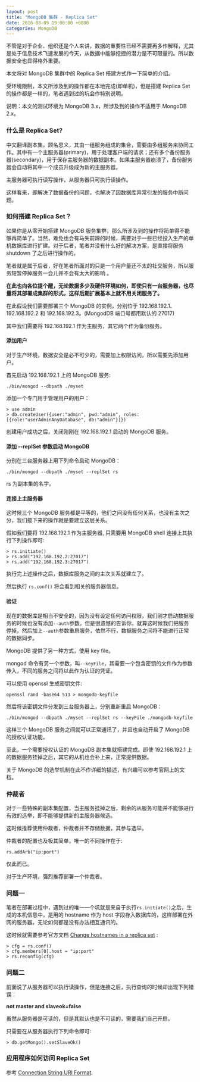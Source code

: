```yaml
---
layout: post
title: "MongoDB 集群 - Replica Set"
date: 2016-08-09 19:00:00 +0800
categories: MongoDB
---
```


不管是对于企业、组织还是个人来讲，数据的重要性已经不需要再多作解释，尤其是处于信息技术飞速发展的今天，从数据中能够挖掘的潜力是不可限量的。所以数据安全也显得格外重要。

本文将对 MongoDB 集群中的 Replica Set 搭建方式作一下简单的介绍。

受环境限制，本文所涉及到的操作都在本地完成(即单机)，但是搭建 Replica Set 的操作都是一样的，笔者遇到过的坑会作特别说明。

说明：本文的测试环境为 MongoDB 3.x，所涉及到的操作不适用于 MongoDB 2.x。


### 什么是 Replica Set?

中文翻译副本集，顾名思义，其由一组服务组成的集合，需要由多组服务来协同工作。其中有一个主服务器(primary)，用于处理客户端的请求；还有多个备份服务器(secondary)，用于保存主服务器的数据副本。如果主服务器崩溃了，备份服务器会自动将其中一个成员升级成为新的主服务器。

主服务器可执行读写操作，从服务器只可执行读操作。

这样看来，即解决了数据备份的问题，也解决了因数据库异常引发的服务中断问题。

### 如何搭建 Replica Set？

如果你是从零开始搭建 MongoDB 服务集群，那么所涉及到的操作将简单得不能够再简单了。当然，难免也会有马失前蹄的时候，需要对于一些已经投入生产的单机数据库进行扩建。对于后者，笔者并没有什么好的解决方案，是直接将服务 shutdown 了之后进行操作的。

笔者就是属于后者，好在笔者所面对的只是一个用户量还不太的社交服务，所以服务短暂停掉服务一会儿并不会有太大的影响 。

**在此也向各位提个醒，无论数据多少及硬件环境如何，即使只有一台服务器，也尽量将其部署成集群的形式，这样后期扩展基本上就不用关闭服务了。**

在此假设我们需要部署三个 MongoDB 的实例，分别位于 192.168.192.1、192.168.192.2 和 192.168.192.3。(MongodDB 端口号都用默认的 27017) 

其中我们需要将 192.168.192.1 作为主服务，其它两个作为备份服务。

#### 添加用户

对于生产环境，数据安全是必不可少的，需要加上权限访问，所以需要先添加用户。

首先启动 192.168.192.1 上的 MongoDB 服务:

```
./bin/mongod --dbpath ./myset 
```

添加一个专门用于管理用户的用户：

```
> use admin
> db.createUser({user:"admin", pwd:"admin", roles:[{role:"userAdminAnyDatabase", db:"admin"}]})
```

创建用户成功之后，关闭刚刚在 192.168.192.1 启动的 MongoDB 服务。

#### 添加 --replSet 参数启动 MongoDB

分别在三台服务器上用下列命令启动 MongoDB：

```
./bin/mongod --dbpath ./myset --replSet rs
```

rs 为副本集的名字。

#### 连接上主服务器

这时候三个 MongoDB 服务都是平等的，他们之间没有任何关系，也没有主次之分，我们接下来的操作就是要建立这层关系。

假如我们要将 192.168.192.1 作为主服务器, 只需要用 MongoDB shell 连接上其执行下列操作即可:

```
> rs.initiate()
> rs.add("192.168.192.2:27017")
> rs.add("192.168.192.3:27017")
```

执行完上述操作之后，数据库服务之间的主次关系就建立了。

然后执行 ```rs.conf()``` 将会看到相关的服务器信息。

#### 验证

现在的数据库是相当不安全的，因为没有设定任何访问权限，我们刚才启动数据服务的时候也没有添加```--auth```参数。但是很遗憾的告诉你，就算这时候我们把服务停掉，然后加上```--auth```参数重启服务，依然不行，数据服务之间将不能进行正常的数据同步。

MongoDB 提供了另一种方式，使用 key file。

mongod 命令有另一个参数，叫```--keyFile```，其需要一个包含密钥的文件作为参数传入，不同的服务之间将以此作为认证的凭证。

可以使用 openssl 生成密钥文件:

```
openssl rand -base64 513 > mongodb-keyfile
```

然后将该密钥文件分发到三台服务器上，分别重新重启 MongoDB：

```
./bin/mongod --dbpath ./myset --replSet rs --keyFile ./mongodb-keyfile
```

这样三个 MongoDB 服务之间就可以正常通讯了，并且也自动开启了 MongoDB 的授权认证功能。

至此，一个需要授权认证的 MongoDB 副本集就搭建完成。即使 192.168.192.1 上的数据服务挂掉之后，其它的从机也会补上来，正常提供数据。

关于 MongoDB 的选举机制在此不作详细的描述，有兴趣可以参考官网上的文档。

### 仲裁者

对于一些特殊的副本集配置，当主服务挂掉之后，剩余的从服务可能并不能够进行有效的选举，即不能够提供新的主服务器候选。

这时候推荐使用仲裁者，仲裁者并不存储数据，其参与选举。

仲裁者的配置也及极其简单，唯一的不同操作在于:

```
rs.addArb("ip:port")
```

仅此而已。

对于生产环境，强烈推荐部署一个仲裁者。


### 问题一

笔者在部署过程中，遇到过的唯一一个坑就是来自于执行```rs.initiate()```之后，生成的本机信息中，是用的 hostname 作为 host 字段存入数据库的，这样部署在外网的服务器，无论如何都是没有办法相互通讯的。

这时候就需要参考官方文档 [Change hostnames in a replica set](https://docs.mongodb.com/manual/tutorial/change-hostnames-in-a-replica-set/) :

```
> cfg = rs.conf()
> cfg.members[0].host = "ip:port"
> rs.reconfig(cfg)
```

### 问题二

前面说了从服务器可以执行读操作，但是连接之后，执行查询的时候却出现下列错误：

**not master and slaveok=false**

虽然从服务器是可读的，但是其默认也是不可读的，需要我们自己开启。

只需要在从服务器执行下列命令即可:

```
> db.getMongo().setSlaveOk()
```

### 应用程序如何访问 Replica Set

参考 [Connection String URI Format](https://docs.mongodb.com/manual/reference/connection-string/).

